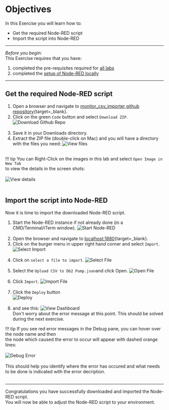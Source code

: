 # Objectives
In this Exercise you will learn how to:

* Get the required Node-RED script
* Import the script into Node-RED

---
*Before you begin:*  
This Exercise requires that you have:

1. completed the pre-requisites required for [all labs](../prereqs)
2. completed the [setup of Node-RED locally](../setup)
 
---
##  Get the required Node-RED script

1.  Open a browser and navigate to [monitor_csv_importer github repository](https://github.com/ekstrom-ibm/monitor_csv_importer){target=_blank}.
2.  Click on the green `Code` button and select `Download ZIP`.
![Download Github Repo](/img/monitor_csv_importer_8.6/Get_01.png)</br></br>
3.  Save it in your Downloads directory.
4.  Extract the ZIP file (double-click on Mac) and you will have a directory with the files you need:
![View files](/img/monitor_csv_importer_8.6/Get_02.png)</br></br>

!!! tip 
    You can Right-Click on the images in this lab and select `Open Image in New Tab` </br>
    to view the details in the screen shots:</br></br>
    ![View details](/img/monitor_csv_importer_8.6/Get_03.png)</br></br>


##  Import the script into Node-RED

Now it is time to import the downloaded Node-RED script.

1.  Start the Node-RED instance if not already done (in a CMD/Terminal/iTerm window).
![Start Node-RED](/img/monitor_csv_importer_8.6/Import_01.png)</br></br>
2.  Open the browser and navigate to [localhost:1880](http://localhost:1880){target=_blank}.
3.  Click on the burger menu in upper right hand corner and select `Import`.
![Select Import](/img/monitor_csv_importer_8.6/Import_02.png)</br></br>
4.  Click on `select a file to import`.
![Select File](/img/monitor_csv_importer_8.6/Import_03.png)</br></br>
5.  Select the `Upload CSV to Db2 Pump.json`and click Open.
![Open File](/img/monitor_csv_importer_8.6/Import_04.png)</br></br>
6.  Click `Import`.
![Import File](/img/monitor_csv_importer_8.6/Import_05.png)</br></br>
7.  Click the `Deploy` button</br>
![Deploy](/img/monitor_csv_importer_8.6/Import_06.png)</br></br>
8.  and see this:
![View Dashboard](/img/monitor_csv_importer_8.6/Import_07.png)</br>
Don't worry about the error message at this point. This should be solved during the next exercise.

!!! tip 
    If you see red error messages in the Debug pane, you can hover over the node name and then</br>
    the node which caused the error to occur will appear with dashed orange lines:</br></br>
    ![Debug Error](/img/monitor_csv_importer_8.6/Import_10.png)</br></br>
    This should help you identify where the error has occured and what needs to be done is indicated with the error decription.</br></br>


---
Congratulations you have successfully downloaded and imported the Node-RED script.</br>
You will now be able to adjust the Node-RED script to your environment.